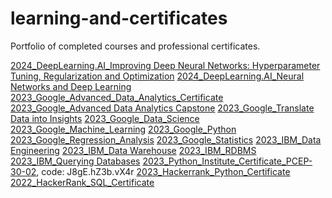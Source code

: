 # learning-and-certificates
Portfolio of completed courses and professional certificates.

[2024_DeepLearning.AI_Improving Deep Neural Networks: Hyperparameter Tuning, Regularization and Optimization](https://coursera.org/share/e60bd7814aabd690e3230aef4f143ae3)
[2024_DeepLearning.AI_Neural Networks and Deep Learning](https://coursera.org/share/cffba4e8d2ee3fafd4ff7003b1e17d37)
[2023_Google_Advanced_Data_Analytics_Certificate](https://coursera.org/share/2d3dbd1f34f5cbe4e5731f22d4e67d94)
[2023_Google_Advanced Data Analytics Capstone](https://coursera.org/share/54ba1a237180720c863764dd69cb41ff)
[2023_Google_Translate Data into Insights](https://coursera.org/share/f54cdf973d66d53bf932b3fc5473f37a)
[2023_Google_Data_Science](https://coursera.org/share/5ce1923dffaad0ed64c8bc804a04ee02)
[2023_Google_Machine_Learning](https://coursera.org/share/bdebf55d421f79be536aab15b60dd4a8)
[2023_Google_Python](https://coursera.org/share/fef0c0b478fe3766b79b70feeece6976)
[2023_Google_Regression_Analysis](https://coursera.org/share/37f12a2c5c6b5a8c1557211673a25971)
[2023_Google_Statistics](https://coursera.org/share/43009e7c6715b18a45c956b1a6d6346e)
[2023_IBM_Data Engineering](https://coursera.org/share/adb25364017bdd6db2f0123ce47e7371)
[2023_IBM_Data Warehouse](https://coursera.org/share/779a86f37645a1f867d8bf850d1705d9)
[2023_IBM_RDBMS](https://coursera.org/share/03addaa8ff849516e613749687c8044a)
[2023_IBM_Querying Databases](https://coursera.org/share/73c39b576bd921020a1bcfdf2ec2a712)
[2023_Python_Institute_Certificate_PCEP-30-02](https://verify.openedg.org/), code: J8gE.hZ3b.vX4r
[2023_Hackerrank_Python_Certificate](https://www.hackerrank.com/certificates/0b01a75691db)
[2022_HackerRank_SQL_Certificate](https://www.hackerrank.com/certificates/da55be877f7d)
